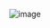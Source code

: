 ![image](https://user-images.githubusercontent.com/64086283/138602603-e69a4953-1aae-40bf-84c9-bd0e4d81e8f2.png)
